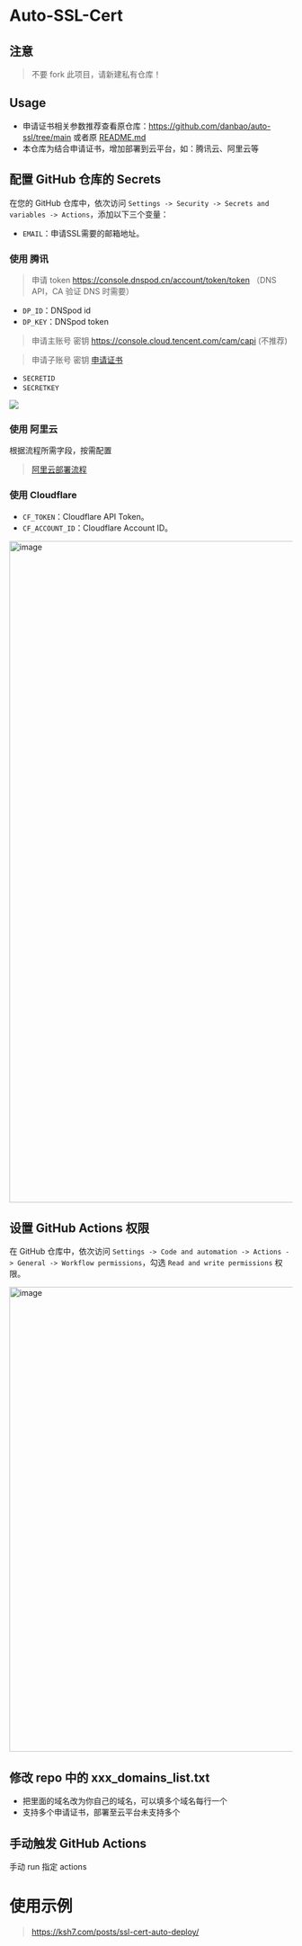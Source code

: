 # Auto-SSL-Cert

## 注意

> 不要 fork 此项目，请新建私有仓库！

## Usage

- 申请证书相关参数推荐查看原仓库：https://github.com/danbao/auto-ssl/tree/main 或者原 [README.md](ORIGIN_README.md)
- 本仓库为结合申请证书，增加部署到云平台，如：腾讯云、阿里云等

## 配置 GitHub 仓库的 Secrets

在您的 GitHub 仓库中，依次访问 `Settings -> Security -> Secrets and variables -> Actions`，添加以下三个变量：
- `EMAIL`：申请SSL需要的邮箱地址。

### 使用 腾讯

> 申请 token https://console.dnspod.cn/account/token/token （DNS API，CA 验证 DNS 时需要）

- `DP_ID`：DNSpod id
- `DP_KEY`：DNSpod token

> 申请主账号 密钥 https://console.cloud.tencent.com/cam/capi (不推荐)

> 申请子账号 密钥 [申请证书](https://ksh7.com/posts/ssl-cert-auto-deploy/#申请证书) 

- `SECRETID`
- `SECRETKEY`

![](https://image.baidu.com/search/down?url=https://gzw.sinaimg.cn/mw2000/0085UwQ9ly1hts5v8jyhsj31880jyjvc.jpg)

### 使用 阿里云

根据流程所需字段，按需配置

> [阿里云部署流程](https://ksh7.com/posts/ssl-cert-auto-deploy/#阿里云-CDN)

### 使用 Cloudflare

- `CF_TOKEN`：Cloudflare API Token。
- `CF_ACCOUNT_ID`：Cloudflare Account ID。

<img width="1177" alt="image" src="https://github.com/danbao/auto-ssl/assets/4090783/e3ea47d8-7b3e-4605-94ee-689e6bb6ca45">

## 设置 GitHub Actions 权限

在 GitHub 仓库中，依次访问 `Settings -> Code and automation -> Actions -> General -> Workflow permissions`，勾选 `Read and write permissions` 权限。

<img width="827" alt="image" src="https://github.com/danbao/auto-ssl/assets/4090783/abb42eb0-fd78-4417-bf07-9cf090ee7a2c">

## 修改 repo 中的 xxx_domains_list.txt

- 把里面的域名改为你自己的域名，可以填多个域名每行一个
- 支持多个申请证书，部署至云平台未支持多个

## 手动触发 GitHub Actions

手动 run 指定 actions

# 使用示例

> https://ksh7.com/posts/ssl-cert-auto-deploy/
